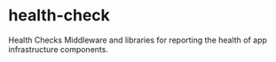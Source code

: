 # health-check
Health Checks Middleware and libraries for reporting the health of app infrastructure components.
